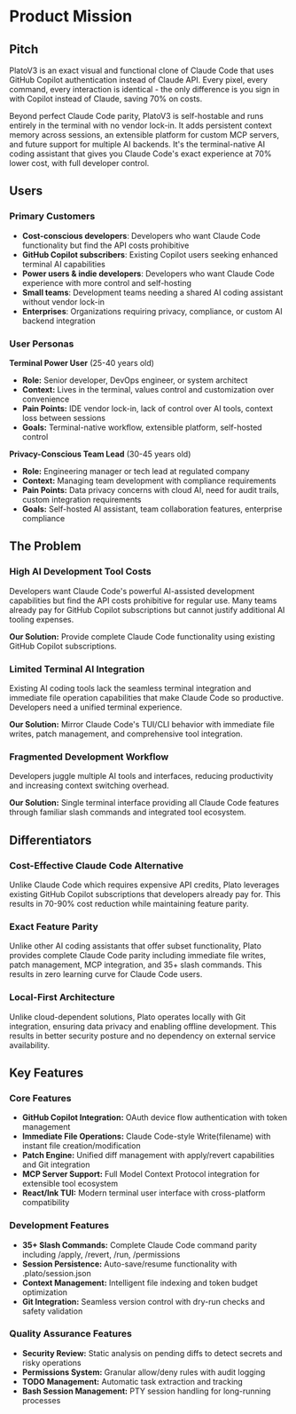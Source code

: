 # Product Mission

## Pitch

PlatoV3 is an exact visual and functional clone of Claude Code that uses GitHub Copilot authentication instead of Claude API. Every pixel, every command, every interaction is identical - the only difference is you sign in with Copilot instead of Claude, saving 70% on costs. 

Beyond perfect Claude Code parity, PlatoV3 is self-hostable and runs entirely in the terminal with no vendor lock-in. It adds persistent context memory across sessions, an extensible platform for custom MCP servers, and future support for multiple AI backends. It's the terminal-native AI coding assistant that gives you Claude Code's exact experience at 70% lower cost, with full developer control.

## Users

### Primary Customers

- **Cost-conscious developers**: Developers who want Claude Code functionality but find the API costs prohibitive
- **GitHub Copilot subscribers**: Existing Copilot users seeking enhanced terminal AI capabilities
- **Power users & indie developers**: Developers who want Claude Code experience with more control and self-hosting
- **Small teams**: Development teams needing a shared AI coding assistant without vendor lock-in
- **Enterprises**: Organizations requiring privacy, compliance, or custom AI backend integration

### User Personas

**Terminal Power User** (25-40 years old)
- **Role:** Senior developer, DevOps engineer, or system architect
- **Context:** Lives in the terminal, values control and customization over convenience
- **Pain Points:** IDE vendor lock-in, lack of control over AI tools, context loss between sessions
- **Goals:** Terminal-native workflow, extensible platform, self-hosted control

**Privacy-Conscious Team Lead** (30-45 years old)
- **Role:** Engineering manager or tech lead at regulated company
- **Context:** Managing team development with compliance requirements
- **Pain Points:** Data privacy concerns with cloud AI, need for audit trails, custom integration requirements
- **Goals:** Self-hosted AI assistant, team collaboration features, enterprise compliance

## The Problem

### High AI Development Tool Costs

Developers want Claude Code's powerful AI-assisted development capabilities but find the API costs prohibitive for regular use. Many teams already pay for GitHub Copilot subscriptions but cannot justify additional AI tooling expenses.

**Our Solution:** Provide complete Claude Code functionality using existing GitHub Copilot subscriptions.

### Limited Terminal AI Integration

Existing AI coding tools lack the seamless terminal integration and immediate file operation capabilities that make Claude Code so productive. Developers need a unified terminal experience.

**Our Solution:** Mirror Claude Code's TUI/CLI behavior with immediate file writes, patch management, and comprehensive tool integration.

### Fragmented Development Workflow

Developers juggle multiple AI tools and interfaces, reducing productivity and increasing context switching overhead.

**Our Solution:** Single terminal interface providing all Claude Code features through familiar slash commands and integrated tool ecosystem.

## Differentiators

### Cost-Effective Claude Code Alternative

Unlike Claude Code which requires expensive API credits, Plato leverages existing GitHub Copilot subscriptions that developers already pay for. This results in 70-90% cost reduction while maintaining feature parity.

### Exact Feature Parity

Unlike other AI coding assistants that offer subset functionality, Plato provides complete Claude Code parity including immediate file writes, patch management, MCP integration, and 35+ slash commands. This results in zero learning curve for Claude Code users.

### Local-First Architecture

Unlike cloud-dependent solutions, Plato operates locally with Git integration, ensuring data privacy and enabling offline development. This results in better security posture and no dependency on external service availability.

## Key Features

### Core Features

- **GitHub Copilot Integration:** OAuth device flow authentication with token management
- **Immediate File Operations:** Claude Code-style Write(filename) with instant file creation/modification
- **Patch Engine:** Unified diff management with apply/revert capabilities and Git integration
- **MCP Server Support:** Full Model Context Protocol integration for extensible tool ecosystem
- **React/Ink TUI:** Modern terminal user interface with cross-platform compatibility

### Development Features

- **35+ Slash Commands:** Complete Claude Code command parity including /apply, /revert, /run, /permissions
- **Session Persistence:** Auto-save/resume functionality with .plato/session.json
- **Context Management:** Intelligent file indexing and token budget optimization
- **Git Integration:** Seamless version control with dry-run checks and safety validation

### Quality Assurance Features

- **Security Review:** Static analysis on pending diffs to detect secrets and risky operations
- **Permissions System:** Granular allow/deny rules with audit logging
- **TODO Management:** Automatic task extraction and tracking
- **Bash Session Management:** PTY session handling for long-running processes